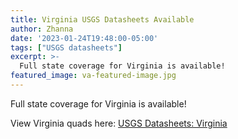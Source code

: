 ```yaml
---
title: Virginia USGS Datasheets Available
author: Zhanna
date: '2023-01-24T19:48:00-05:00'
tags: ["USGS datasheets"]
excerpt: >-
  Full state coverage for Virginia is available!
featured_image: va-featured-image.jpg
---
```


Full state coverage for Virginia is available!

View Virginia quads here: [USGS Datasheets: Virginia](/usgs-datasheets/virginia/)